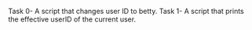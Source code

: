 Task 0- A script that changes user ID to betty.
Task 1- A script that prints the effective userID of the current user.
